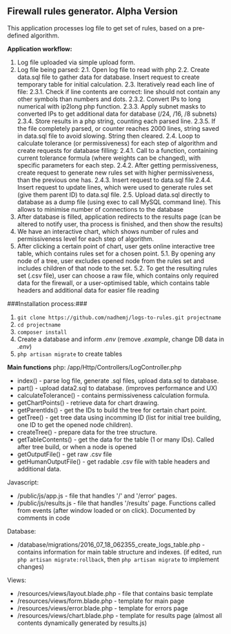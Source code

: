 ## Firewall rules generator. Alpha Version ##
This application processes log file to get set of rules, based on a pre-defined algorithm.

**Application workflow:**


1. Log file uploaded via simple upload form.
2. Log file being parsed:
	2.1. Open log file to read with php
	2.2. Create data.sql file to gather data for database. Insert request to create temporary table for initial calculation.
	2.3. Iteratively read each line of file:
		2.3.1. Check if line contents are correct: line should not contain any other symbols than numbers and dots.
		2.3.2. Convert IPs to long numerical with ip2long php function.
		2.3.3. Apply subnet masks to converted IPs to get additional data for database (/24, /16, /8 subnets)
		2.3.4. Store results in a php string, counting each parsed line.
		2.3.5. If the file completely parsed, or counter reaches 2000 lines, string saved in data.sql file to avoid slowing. String then cleared.
	2.4. Loop to calculate tolerance (or permissiveness) for each step of algorithm and create requests for database filling:
		2.4.1. Call to a function, containing current tolerance formula (where weights can be changed), with specific parameters for each step.
		2.4.2. After getting permissiveness, create request to generate new rules set with higher permissiveness, than the previous one has.
		2.4.3. Insert request to data.sql file
		2.4.4. Insert request to update lines, which were used to generate rules set (give them parent ID) to data.sql file.
	2.5. Upload data.sql directly to database as a dump file (using exec to call MySQL command line). This allows to minimise number of connections to the database
3. After database is filled, application redirects to the results page (can be altered to notify user, tha process is finished, and then show the results)
4. We have an interactive chart, which shows number of rules and permissiveness level for each step of algorithm.
5. After clicking a certain point of chart, user gets online interactive tree table, which contains rules set for a chosen point.
5.1. By opening any node of a tree, user excludes opened node from the rules set and includes children of that node to the set.
5.2. To get the resulting rules set (.csv file), user can choose a raw file, which contains only required data for the firewall, or a user-optimised table, which contains table headers and additional data for easier file reading

###Installation process:###
1. `git clone https://github.com/nadhemj/logs-to-rules.git projectname`
2. `cd projectname`
3. `composer install`
4. Create a database and inform *.env* (remove *.example*, change DB data in *.env*)
5. `php artisan migrate` to create tables


**Main functions**
php:
/app/Http/Controllers/LogController.php
* index() - parse log file, generate .sql files, upload data.sql to database.
* part() - upload data2.sql to database. (improves performance and UX)
* calculateTolerance() - contains permissiveness calculation formula.
* getChartPoints() - retrieve data for chart drawing.
* getParentIds() - get the IDs to build the tree for certain chart point.
* getTree() - get tree data using incomming ID (list for initial tree building, one ID to get the opened node children).
* createTree() - prepare data for the tree structure.
* getTableContents() - get the data for the table (1 or many IDs). Called after tree build, or when a node is opened
* getOutputFile() - get raw .csv file
* getHumanOutputFile() - get radable .csv file with table headers and additional data.

Javascript:
* /public/js/app.js - file that handles '/' and '/error' pages.
* /public/js/results.js - file that handles '/results' page. Functions called from events (after window loaded or on click). Documented by comments in code

Database:
* /database/migrations/2016_07_18_062355_create_logs_table.php - contains information for main table structure and indexes.
(if edited, run `php artisan migrate:rollback`, then `php artisan migrate` to implement changes)

Views:
* /resources/views/layout.blade.php - file that contains basic template
* /resources/views/form.blade.php - template for main page 
* /resources/views/error.blade.php - template for errors page 
* /resources/views/chart.blade.php - template for results page (almost all contents dynamically generated by results.js)
